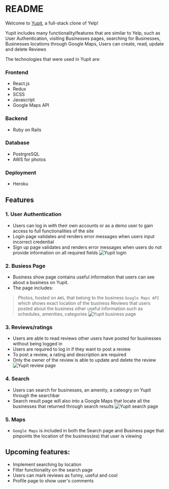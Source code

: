 # README

Welcome to [Yupit](https://yupit.herokuapp.com/#/), a full-stack clone of Yelp!

Yupit includes many functionality/features that are similar to Yelp, such as User Authentication, visiting Businesses pages, searching for Businesses, Businesses locations through Google Maps, Users can create, read, update and delete Reviews 

The technologies that were used in Yupit are:

### Frontend
* React.js
* Redux
* SCSS
* Javascript
* Google Maps API

### Backend
* Ruby on Rails

### Database
* PostrgreSQL
* AWS for photos

### Deployment
* Heroku

## Features
### 1. User Authentication
* Users can log in with their own accounts or as a demo user to gain access to full functionalities of the site
* Login page validates and renders error messages when users input incorrect credential
* Sign up page validates and renders error messages when users do not provide information on all required fields
![Yupit login](https://github.com/taihuynh812/Yupit/blob/main/app/assets/images/Login%20screen.png?raw=true)

### 2. Busiess Page
* Business show page contains useful information that users can see about a business on Yupit. 
* The page includes: 
> Photos, hosted on `AWS`, that belong to the business 
> `Google Maps API` which shows exact location of the business 
> Reviews that users posted about the business
> other useful information such as schedules, amenities, categories
![Yupit business page](https://github.com/taihuynh812/Yupit/blob/main/app/assets/images/Business_show.png?raw=true)

### 3. Reviews/ratings
* Users are able to read reviews other users have posted for businesses without being logged in
* Users are required to log in if they want to post a review
* To post a review, a rating and description are required 
* Only the owner of the review is able to update and delete the review
![Yupit review page](https://github.com/taihuynh812/Yupit/blob/main/app/assets/images/new_review.png?raw=true)

### 4. Search
* Users can search for businesses, an amenity, a cateogry on Yupit through the searchbar
* Search result page will also into a Google Maps that locate all the businesses that returned through search results
![Yupit search page](https://github.com/taihuynh812/Yupit/blob/main/app/assets/images/Search.png?raw=true)

### 5. Maps
* `Google Maps` is included in both the Search page and Business page that pinpoints the location of the business(es) that user is viewing

## Upcoming features:
* Implement searching by location
* Filter functionality on the search page
* Users can mark reviews as funny, useful and cool
* Profile page to show user's comments
